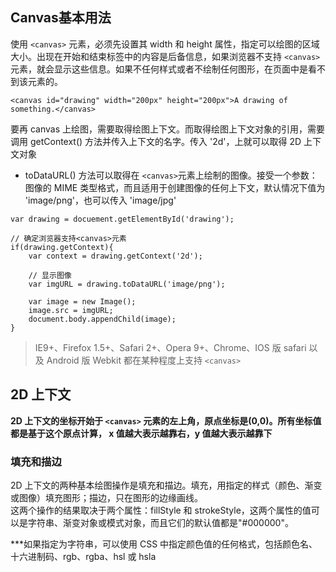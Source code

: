## Canvas基本用法

使用 `<canvas>` 元素，必须先设置其 width 和 height 属性，指定可以绘图的区域大小。出现在开始和结束标签中的内容是后备信息，如果浏览器不支持 `<canvas>` 元素，就会显示这些信息。如果不任何样式或者不绘制任何图形，在页面中是看不到该元素的。

```
<canvas id="drawing" width="200px" height="200px">A drawing of something.</canvas>
```

要再 canvas 上绘图，需要取得绘图上下文。而取得绘图上下文对象的引用，需要调用 getContext() 方法并传入上下文的名字。传入 '2d'，上就可以取得 2D 上下文对象

- toDataURL() 方法可以取得在 `<canvas>`元素上绘制的图像。接受一个参数：图像的 MIME 类型格式，而且适用于创建图像的任何上下文，默认情况下值为 'image/png'，也可以传入 'image/jpg'

```
var drawing = docuement.getElementById('drawing');

// 确定浏览器支持<canvas>元素
if(drawing.getContext){
	var context = drawing.getContext('2d');

	// 显示图像
	var imgURL = drawing.toDataURL('image/png');

	var image = new Image();
	image.src = imgURL;
	document.body.appendChild(image);
}
```

> IE9+、Firefox 1.5+、Safari 2+、Opera 9+、Chrome、IOS 版 safari 以及 Android 版 Webkit 都在某种程度上支持 `<canvas>`

## 2D 上下文

**2D 上下文的坐标开始于 `<canvas>` 元素的左上角，原点坐标是(0,0)。所有坐标值都是基于这个原点计算， x 值越大表示越靠右，y 值越大表示越靠下**

### 填充和描边

2D 上下文的两种基本绘图操作是填充和描边。填充，用指定的样式（颜色、渐变或图像）填充图形；描边，只在图形的边缘画线。     
这两个操作的结果取决于两个属性：fillStyle 和 strokeStyle，这两个属性的值可以是字符串、渐变对象或模式对象，而且它们的默认值都是"#000000"。

***如果指定为字符串，可以使用 CSS 中指定颜色值的任何格式，包括颜色名、十六进制码、rgb、rgba、hsl 或 hsla